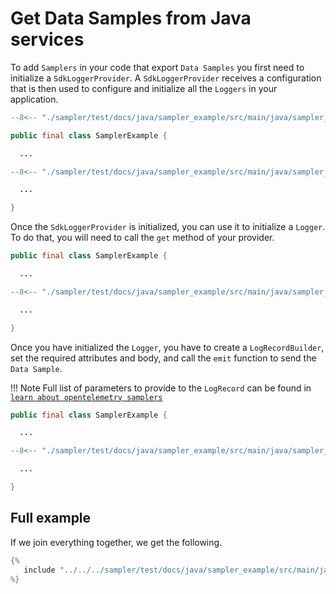 # Get Data Samples from Java services

To add `Samplers` in your code that export `Data Samples` you first need to initialize a `SdkLoggerProvider`. A `SdkLoggerProvider` receives a configuration that is then used to configure and initialize all the `Loggers` in your application.

``` java
--8<-- "./sampler/test/docs/java/sampler_example/src/main/java/sampler_example/SamplerExample.java:InitImport"

public final class SamplerExample {

  ...

--8<-- "./sampler/test/docs/java/sampler_example/src/main/java/sampler_example/SamplerExample.java:ProviderInit"

  ...

}
```

Once the `SdkLoggerProvider` is initialized, you can use it to initialize a `Logger`. To do that, you will need to call the `get` method of your provider.

``` java
public final class SamplerExample {

  ...

--8<-- "./sampler/test/docs/java/sampler_example/src/main/java/sampler_example/SamplerExample.java:SamplerInit"

  ...

}
```

Once you have initialized the `Logger`, you have to create a `LogRecordBuilder`, set the required attributes and body, and call the `emit` function to send the `Data Sample`.

!!! Note
    Full list of parameters to provide to the `LogRecord` can be found in [`learn about opentelemetry samplers`](../learn/samplers.md#using-opentelemetry-sdk)

``` java
public final class SamplerExample {

  ...

--8<-- "./sampler/test/docs/java/sampler_example/src/main/java/sampler_example/SamplerExample.java:SampleData"

  ...

}
```

## Full example
If we join everything together, we get the following.

``` java
{%
   include "../../../sampler/test/docs/java/sampler_example/src/main/java/sampler_example/SamplerExample.java"
%}
```

